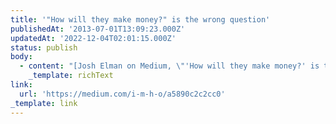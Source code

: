 ```yaml
---
title: '"How will they make money?" is the wrong question'
publishedAt: '2013-07-01T13:09:23.000Z'
updatedAt: '2022-12-04T02:01:15.000Z'
status: publish
body:
  - content: "[Josh Elman on Medium, \"'How will they make money?' is the wrong question\"](https://medium.com/i-m-h-o/a5890c2c2cc0):\n\n<ExtendedQuote>\n  In all of these cases, the primary challenge with building a large consumer company is not \x93how will you make money,\x94 but \x93how do you get to be a long-standing durable network and define a new set of behaviors or verbs?\x94 Once you can do that, it\x92s very likely you will be able to monetize at significant scale.\n</ExtendedQuote>\n\nNot that I'm any sort of expert in this field, per se, but I think he misses out on how the process of monetizing this user base often sacrifices the original goals of the product. You see this with Facebook: users hate the advertising, it doesn't fit with the \"new set of verbs\" they're used to on the network, and I really think they've done a terrible job turning their massive dataset into anything more creative than more targeted ads\\[1. This is obviously not the first time I've [talked about this](https://jamesdigioia.com/linkedin-vision-big-data-whats-facebooks-twitters/ \"LinkedIn Has a Vision for Big Data \x96 What\x92s Facebook\x92s? Twitter\x92s?\").]. I think part of that has to be the focus on building the product before monetizing it that's making this more difficult than it seemed at first blush.\n\nI also thought Ev Williams quote was interesting, that the inability to monetize a large user base is a non-existent problem. Again, it's always going to be possible to monetize a user base -- the better question is whether or not you can do so without a) pissing off your users and/or b) selling our the product's core values and functionality.\n"
    _template: richText
link:
  url: 'https://medium.com/i-m-h-o/a5890c2c2cc0'
_template: link
---
```


